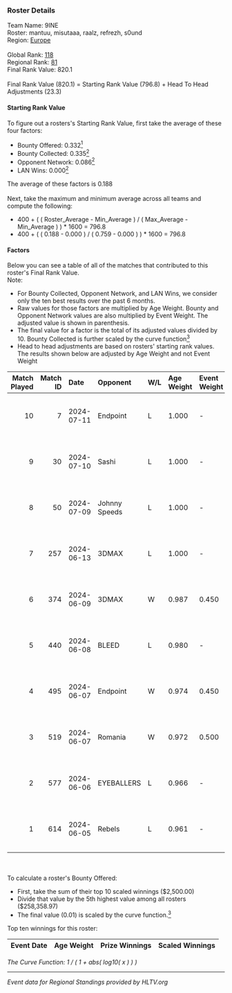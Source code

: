 ### Roster Details<br />
Team Name: 9INE<br />
Roster: mantuu, misutaaa, raalz, refrezh, s0und<br />
Region: [Europe]( ../standings_europe.md)<br />
<br />
Global Rank: [118](../standings_global.md)<br />
Regional Rank: [81]( ../standings_europe.md)<br />
Final Rank Value:  820.1<br />
<br />
Final Rank Value (820.1) = Starting Rank Value (796.8) + Head To Head Adjustments (23.3)<br />

#### Starting Rank Value<br />
To figure out a rosters's Starting Rank Value, first take the average of these four factors:<br />
- Bounty Offered: 0.332[<sup>1</sup>](#table2)
- Bounty Collected: 0.335[<sup>2</sup>](#table1)
- Opponent Network: 0.086[<sup>2</sup>](#table1)
- LAN Wins: 0.000[<sup>2</sup>](#table1)

The average of these factors is 0.188<br />
<br />
Next, take the maximum and minimum average across all teams and compute the following:<br />
- 400 + ( ( Roster_Average - Min_Average ) / ( Max_Average - Min_Average ) ) * 1600 = 796.8
- 400 + ( ( 0.188 - 0.000 ) / ( 0.759 - 0.000 ) ) * 1600 = 796.8


#### Factors<br />
Below you can see a table of all of the matches that contributed to this roster's Final Rank Value.<br />
Note:<br />

- For Bounty Collected, Opponent Network, and LAN Wins, we consider only the ten best results over the past 6 months.
- Raw values for those factors are multiplied by Age Weight. Bounty and Opponent Network values are also multiplied by Event Weight. The adjusted value is shown in parenthesis.
- The final value for a factor is the total of its adjusted values divided by 10. Bounty Collected is further scaled by the curve function[<sup>3</sup>](#curveFunction)
- Head to head adjustments are based on rosters' starting rank values. The results shown below are adjusted by Age Weight and not Event Weight
<span id="table1"></span><br />


| Match Played | Match ID | Date       | Opponent      | W/L | Age Weight | Event Weight | Bounty Collected | Opponent Network | LAN Wins  | H2H Adj. | Roster                                  |
| -: | -: | :- | :- | :- | :- | :- | :- | :- | :- | -: | :- |
|           10 |        7 | 2024-07-11 | Endpoint      | L   | 1.000      | -            | -                | -                | -         |   -12.39 | mantuu, misutaaa, raalz, refrezh, s0und |
|            9 |       30 | 2024-07-10 | Sashi         | L   | 1.000      | -            | -                | -                | -         |    -2.78 | mantuu, misutaaa, n0te, raalz, s0und    |
|            8 |       50 | 2024-07-09 | Johnny Speeds | L   | 1.000      | -            | -                | -                | -         |    -2.26 | mantuu, misutaaa, raalz, refrezh, s0und |
|            7 |      257 | 2024-06-13 | 3DMAX         | L   | 1.000      | -            | -                | -                | -         |    -3.33 | mantuu, misutaaa, raalz, refrezh, s0und |
|            6 |      374 | 2024-06-09 | 3DMAX         | W   | 0.987      | 0.450        | 0.205 (0.091)    | 1.000 (0.444)    | 0 (0.000) |    27.14 | mantuu, misutaaa, raalz, refrezh, s0und |
|            5 |      440 | 2024-06-08 | BLEED         | L   | 0.980      | -            | -                | -                | -         |    -2.06 | mantuu, misutaaa, raalz, refrezh, s0und |
|            4 |      495 | 2024-06-07 | Endpoint      | W   | 0.974      | 0.450        | 0.017 (0.008)    | 0.524 (0.230)    | 0 (0.000) |    18.58 | mantuu, misutaaa, raalz, refrezh, s0und |
|            3 |      519 | 2024-06-07 | Romania       | W   | 0.972      | 0.500        | 0.011 (0.005)    | 0.375 (0.182)    | 0 (0.000) |    14.45 | mantuu, misutaaa, raalz, refrezh, s0und |
|            2 |      577 | 2024-06-06 | EYEBALLERS    | L   | 0.966      | -            | -                | -                | -         |    -9.17 | mantuu, misutaaa, raalz, refrezh, s0und |
|            1 |      614 | 2024-06-05 | Rebels        | L   | 0.961      | -            | -                | -                | -         |    -4.93 | mantuu, misutaaa, raalz, refrezh, s0und |

<br />
<span id="table2"></span><br />
To calculate a roster's Bounty Offered:<br />

- First, take the sum of their top 10 scaled winnings ($2,500.00)
- Divide that value by the 5th highest value among all rosters ($258,358.97)
- The final value (0.01) is scaled by the curve function.[<sup>3</sup>](#curveFunction)

Top ten winnings for this roster:<br />

| Event Date | Age Weight | Prize Winnings | Scaled Winnings |
| :- | -: | :- | :- |


<span id="curveFunction"></span>_The Curve Function: 1 / ( 1 + abs( log10( x ) ) )_<br />

---
_Event data for Regional Standings provided by HLTV.org_<br />
